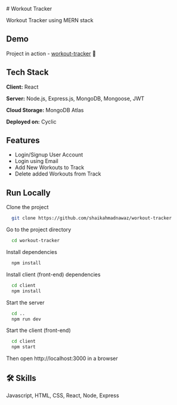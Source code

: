 ﻿﻿# Workout Tracker

Workout Tracker using MERN stack

## Demo

Project in action - [workout-tracker](https://workout-tracker.cyclic.app) 🚀

## Tech Stack

**Client:** React

**Server:** Node.js, Express.js, MongoDB, Mongoose, JWT

**Cloud Storage:** MongoDB Atlas

**Deployed on:** Cyclic

## Features

- Login/Signup User Account
- Login using Email
- Add New Workouts to Track
- Delete added Workouts from Track

## Run Locally

Clone the project

```bash
  git clone https://github.com/shaikahmadnawaz/workout-tracker
```

Go to the project directory

```bash
  cd workout-tracker
```

Install dependencies

```bash
  npm install
```

Install client (front-end) dependencies

```bash
  cd client
  npm install
```

Start the server

```bash
  cd ..
  npm run dev
```

Start the client (front-end)

```bash
  cd client
  npm start
```

Then open http://localhost:3000 in a browser

## 🛠 Skills

Javascript, HTML, CSS, React, Node, Express

